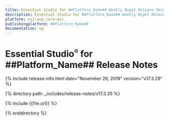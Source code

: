 ```yaml
---
title: Essential Studio for ##Platform_Name## Weekly Nuget Release Release Notes  
description: Essential Studio for ##Platform_Name## Weekly Nuget Release Release Notes  
platform: ej2-asp-core-mvc
publishingplatform: ##Platform_Name##
documentation: ug
---
```


# Essential Studio<sup style="font-size:70%">&reg;</sup> for  ##Platform_Name##  Release Notes  

{% include release-info.html date="November 26, 2019"   version="v17.3.29"  %} 

{% directory path: _includes/release-notes/v17.3.29 %}

{% include {{file.url}} %}

{% enddirectory %}
